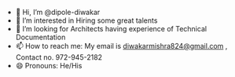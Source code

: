 - 👋 Hi, I’m @dipole-diwakar
- 👀 I’m interested in Hiring some great talents
- 💞️ I’m looking for Architects having experience of Technical Documentation
- 📫 How to reach me: My email is diwakarmishra824@gmail.com , Contact no. 972-945-2182
- 😄 Pronouns: He/His

<!---
dipole-diwakar/dipole-diwakar is a ✨ special ✨ repository because its `README.md` (this file) appears on your GitHub profile.
You can click the Preview link to take a look at your changes.
--->
